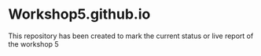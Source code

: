 # Workshop5.github.io
This repository has been created to mark the current status or live report of the workshop 5
